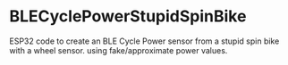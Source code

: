 # BLECyclePowerStupidSpinBike
ESP32 code to create an BLE Cycle Power sensor from a stupid spin bike with a wheel sensor. using fake/approximate power values.
